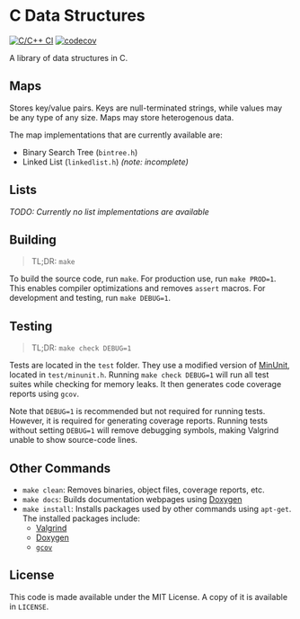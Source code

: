 # C Data Structures

[![C/C++ CI](https://github.com/DonIsaac/C-Data-Structures/actions/workflows/check.yml/badge.svg)](https://github.com/DonIsaac/C-Data-Structures/actions/workflows/check.yml)
[![codecov](https://codecov.io/gh/DonIsaac/C-Data-Structures/branch/main/graph/badge.svg?token=Z3K6B6177K)](https://codecov.io/gh/DonIsaac/C-Data-Structures)

A library of data structures in C.

## Maps

Stores key/value pairs. Keys are null-terminated strings, while values may be
any type of any size. Maps may store heterogenous data.

The map implementations that are currently available are:

- Binary Search Tree (`bintree.h`)
- Linked List (`linkedlist.h`) _(note: incomplete)_

## Lists

_TODO: Currently no list implementations are available_

## Building
> TL;DR: `make`

To build the source code, run `make`. For production use, run `make PROD=1`.
This enables compiler optimizations and removes `assert` macros. For development
and testing, run `make DEBUG=1`.

## Testing
> TL;DR: `make check DEBUG=1`

Tests are located in the `test` folder. They use a modified version of
[MinUnit](https://jera.com/techinfo/jtns/jtn002), located in `test/minunit.h`.
Running `make check DEBUG=1` will run all test suites while checking for memory
leaks. It then generates code coverage reports using `gcov`.

Note that `DEBUG=1` is recommended but not required for running tests. However,
it is required for generating coverage reports.  Running tests without setting
`DEBUG=1` will remove debugging symbols, making Valgrind unable to show
source-code lines.

## Other Commands

- `make clean`: Removes binaries, object files, coverage reports, etc.
- `make docs`: Builds documentation webpages using [Doxygen](https://www.doxygen.nl/index.html)
- `make install`: Installs packages used by other commands using `apt-get`. The
  installed packages include:
    - [Valgrind](https://www.valgrind.org/)
    - [Doxygen](https://man7.org/linux/man-pages/man1/gcov.1.html)
    - [`gcov`](https://man7.org/linux/man-pages/man1/gcov.1.html)

## License

This code is made available under the MIT License. A copy of it is available in
`LICENSE`.
